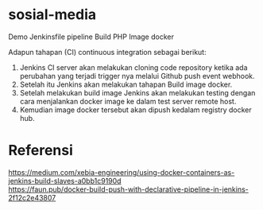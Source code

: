 # sosial-media
Demo Jenkinsfile pipeline Build PHP Image docker<br>

Adapun tahapan (CI) continuous integration sebagai berikut:<br>
1.	Jenkins CI server akan melakukan cloning code repository ketika ada perubahan yang terjadi trigger nya melalui Github push event webhook. <br>
2.	Setelah itu Jenkins akan melakukan tahapan Build image docker. <br>
3.	Setelah melakukan build image Jenkins akan melakukan testing dengan cara menjalankan docker image ke dalam test server remote host. <br>
4.	Kemudian image docker tersebut akan dipush kedalam registry docker hub. <br>

# Referensi
https://medium.com/xebia-engineering/using-docker-containers-as-jenkins-build-slaves-a0bb1c9190d <br>
https://faun.pub/docker-build-push-with-declarative-pipeline-in-jenkins-2f12c2e43807

